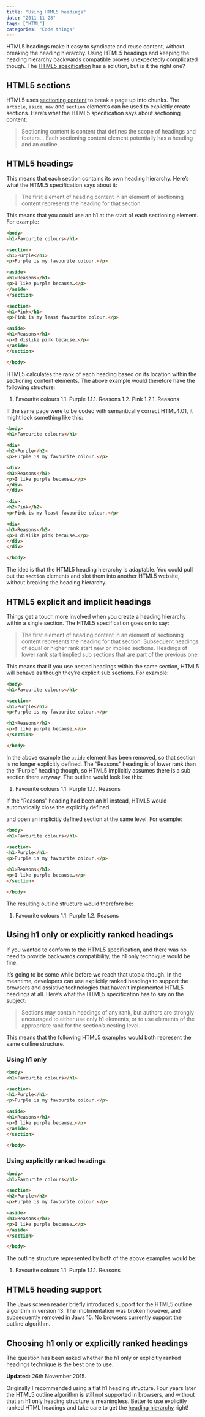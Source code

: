 ```yaml
---
title: "Using HTML5 headings"
date: "2011-11-28"
tags: ["HTML"]
categories: "Code things"
---
```


HTML5 headings make it easy to syndicate and reuse content, without breaking the heading hierarchy. Using HTML5 headings and keeping the heading hierarchy backwards compatible proves unexpectedly complicated though. The [HTML5 specification](https://dev.w3.org/html5/spec/spec.html#contents) has a solution, but is it the right one?

## HTML5 sections

HTML5 uses [sectioning content](https://dev.w3.org/html5/spec/content-models.html#sectioning-content) to break a page up into chunks. The `article`, `aside`, `nav` and `section` elements can be used to explicitly create sections. Here’s what the HTML5 specification says about sectioning content:

> Sectioning content is content that defines the scope of headings and footers… Each sectioning content element potentially has a heading and an outline.

## HTML5 headings

This means that each section contains its own heading hierarchy. Here’s what the HTML5 specification says about it:

> The first element of heading content in an element of sectioning content represents the heading for that section.

This means that you could use an h1 at the start of each sectioning element. For example:

```html
<body>
<h1>Favourite colours</h1>

<section>
<h1>Purple</h1>
<p>Purple is my favourite colour.</p>

<aside>
<h1>Reasons</h1>
<p>I like purple because…</p>
</aside>
</section>

<section>
<h1>Pink</h1>
<p>Pink is my least favourite colour.</p>

<aside>
<h1>Reasons</h1>
<p>I dislike pink because…</p>
</aside>
</section>

</body>
```

HTML5 calculates the rank of each heading based on its location within the sectioning content elements. The above example would therefore have the following structure:

1. Favourite colours
1.1. 	Purple
1.1.1. 			Reasons
1.2. 				Pink
1.2.1. 						Reasons

If the same page were to be coded with semantically correct HTML4.01, it might look something like this:

```html
<body>
<h1>Favourite colours</h1>

<div>
<h2>Purple</h2>
<p>Purple is my favourite colour.</p>

<div>
<h3>Reasons</h3>
<p>I like purple because…</p>
</div>
</div>

<div>
<h2>Pink</h2>
<p>Pink is my least favourite colour.</p>

<div>
<h3>Reasons</h3>
<p>I dislike pink because…</p>
</div>
</div>

</body>
```

The idea is that the HTML5 heading hierarchy is adaptable. You could pull out the `section` elements and slot them into another HTML5 website, without breaking the heading hierarchy.

## HTML5 explicit and implicit headings

Things get a touch more involved when you create a heading hierarchy within a single section. The HTML5 specification goes on to say:

> The first element of heading content in an element of sectioning content represents the heading for that section. Subsequent headings of equal or higher rank start new or implied sections. Headings of lower rank start implied sub sections that are part of the previous one.

This means that if you use nested headings within the same section, HTML5 will behave as though they’re explicit sub sections. For example:

```html
<body>
<h1>Favourite colours</h1>

<section>
<h1>Purple</h1>
<p>Purple is my favourite colour.</p>

<h2>Reasons</h2>
<p>I like purple because…</p>
</section>

</body>
```

In the above example the `aside` element has been removed, so that section is no longer explicitly defined. The “Reasons” heading is of lower rank than the “Purple” heading though, so HTML5 implicitly assumes there is a sub section there anyway. The outline would look like this:

1. Favourite colours
1.1. 	Purple
1.1.1. 			Reasons

If the “Reasons” heading had been an h1 instead, HTML5 would automatically close the explicitly defined <section> and open an implicitly defined section at the same level. For example:

```html
<body>
<h1>Favourite colours</h1>

<section>
<h1>Purple</h1>
<p>Purple is my favourite colour.</p>

<h1>Reasons</h1>
<p>I like purple because…</p>
</section>

</body>
```

The resulting outline structure would therefore be:

1. Favourite colours
1.1. 	Purple
1.2. 	Reasons

## Using h1 only or explicitly ranked headings

If you wanted to conform to the HTML5 specification, and there was no need to provide backwards compatibility, the h1 only technique would be fine.

It’s going to be some while before we reach that utopia though. In the meantime, developers can use explicitly ranked headings to support the browsers and assistive technologies that haven’t implemented HTML5 headings at all. Here’s what the HTML5 specification has to say on the subject:

> Sections may contain headings of any rank, but authors are strongly encouraged to either use only h1 elements, or to use elements of the appropriate rank for the section’s nesting level.

This means that the following HTML5 examples would both represent the same outline structure.

### Using h1 only

```html
<body>
<h1>Favourite colours</h1>

<section>
<h1>Purple</h1>
<p>Purple is my favourite colour.</p>

<aside>
<h1>Reasons</h1>
<p>I like purple because…</p>
</aside>
</section>

</body>
```

### Using explicitly ranked headings

```html
<body>
<h1>Favourite colours</h1>

<section>
<h2>Purple</h2>
<p>Purple is my favourite colour.</p>

<aside>
<h3>Reasons</h3>
<p>I like purple because…</p>
</aside>
</section>

</body>
```

The outline structure represented by both of the above examples would be:

1. Favourite colours
1.1. 	Purple
1.1.1. 		Reasons

## HTML5 heading support

The Jaws screen reader briefly introduced support for the HTML5 outline algorithm in version 13. The implimentation was broken however, and subsequently removed in Jaws 15. No browsers currently support the outline algorithm.

## Choosing h1 only or explicitly ranked headings

The question has been asked whether the h1 only or explicitly ranked headings technique is the best one to use.

**Updated:** 26th November 2015.

Originally I recommended using a flat h1 heading structure. Four years later the HTML5 outline algorithm is still not supported in browsers, and without that an h1 only heading structure is meaningless. Better to use explicitly ranked HTML headings and take care to get the [heading hierarchy](https://www.nomensa.com/blog/2010/using-html-headings) right!
